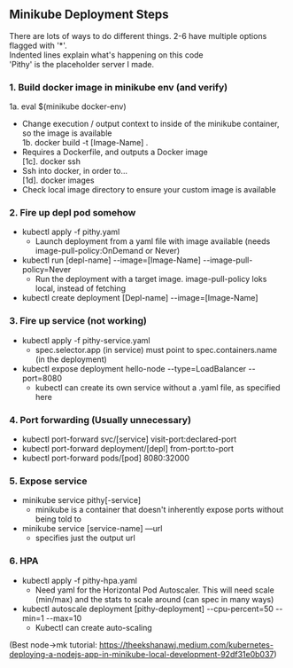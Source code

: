 ## Minikube Deployment Steps
There are lots of ways to do different things. 2-6 have multiple options flagged with '*'.   
Indented lines explain what's happening on this code   
'Pithy' is the placeholder server I made.   
  
### 1. Build docker image in minikube env (and verify)   
1a. eval $(minikube docker-env)    
  - Change execution / output context to inside of the minikube container, so the image is available   
1b. docker build -t [Image-Name] .   
  - Requires a Dockerfile, and outputs a Docker image   
[1c]. docker ssh   
  - Ssh into docker, in order to...   
[1d]. docker images      
  - Check local image directory to ensure your custom image is available   

### 2. Fire up depl pod somehow
* kubectl apply -f pithy.yaml
  - Launch deployment from a yaml file with image available (needs image-pull-policy:OnDemand or Never)
* kubectl run [depl-name] --image=[Image-Name] --image-pull-policy=Never
  - Run the deployment with a target image. image-pull-policy loks local, instead of fetching
* kubectl create deployment [Depl-name] --image=[Image-Name]

### 3. Fire up service (not working)
* kubectl apply -f pithy-service.yaml
  - spec.selector.app (in service) must point to spec.containers.name (in the deployment)
* kubectl expose deployment hello-node --type=LoadBalancer --port=8080
  - kubectl can create its own service without a .yaml file, as specified here

### 4. Port forwarding (Usually unnecessary)
* kubectl port-forward svc/[service] visit-port:declared-port
* kubectl port-forward deployment/[depl] from-port:to-port
* kubectl port-forward pods/[pod] 8080:32000

### 5. Expose service
* minikube service pithy[-service]
  - minikube is a container that doesn't inherently expose ports without being told to
* minikube service [service-name] —url
  - specifies just the output url

### 6. HPA
* kubectl apply -f pithy-hpa.yaml
    - Need yaml for the Horizontal Pod Autoscaler. This will need scale (min/max) and the stats to scale around (can spec in many ways)
* kubectl autoscale deployment [pithy-deployment] --cpu-percent=50 --min=1 --max=10
  - Kubectl can create auto-scaling

(Best node->mk tutorial: https://theekshanawj.medium.com/kubernetes-deploying-a-nodejs-app-in-minikube-local-development-92df31e0b037)
